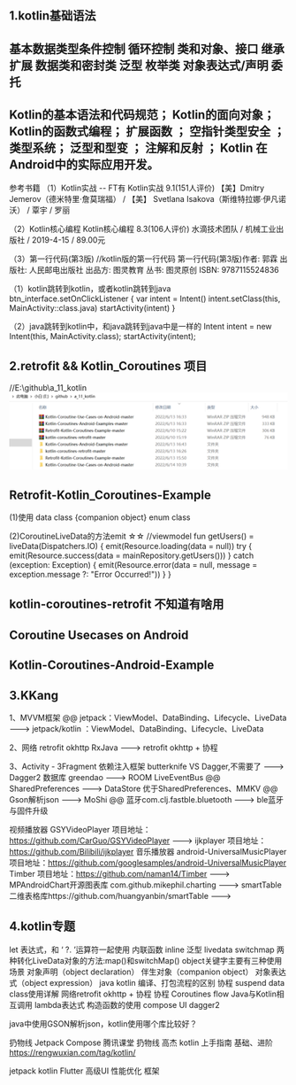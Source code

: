 ## 1.kotlin基础语法
基本数据类型条件控制
循环控制
类和对象、接口
继承
扩展
数据类和密封类
泛型
枚举类
对象表达式/声明
委托
--
Kotlin的基本语法和代码规范；
Kotlin的面向对象；
Kotlin的函数式编程；
扩展函数 ；
空指针类型安全 ；
类型系统；
泛型和型变 ；
注解和反射 ；
Kotlin 在 Android中的实际应用开发。
--
参考书籍
（1）Kotlin实战 -- FT有
Kotlin实战
9.1(151人评价)
【美】Dmitry Jemerov（德米特里·詹莫瑞福） / 【美】 Svetlana Isakova（斯维特拉娜·伊凡诺沃） / 覃宇 / 罗丽

（2）Kotlin核心编程
Kotlin核心编程
8.3(106人评价)
水滴技术团队 / 机械工业出版社 / 2019-4-15 / 89.00元

（3）第一行代码(第3版)  //kotlin版的第一行代码
第一行代码(第3版)作者: 郭霖
出版社: 人民邮电出版社
出品方: 图灵教育
丛书: 图灵原创
ISBN: 9787115524836

（1）kotlin跳转到kotlin，或者kotlin跳转到java
btn_interface.setOnClickListener {
    var intent = Intent()
    intent.setClass(this, MainActivity::class.java)
    startActivity(intent)
}

（2）java跳转到kotlin中，和java跳转到java中是一样的
Intent intent = new Intent(this, MainActivity.class);
startActivity(intent);

## 2.retrofit && Kotlin_Coroutines 项目
//E:\github\a_11_kotlin
![kt_pros](../../../../../images/kt_pros.png)
## Retrofit-Kotlin_Coroutines-Example
(1)使用
data class {companion object}
enum class

(2)CoroutineLiveData的方法emit ☆☆
//viewmodel
 fun getUsers() = liveData(Dispatchers.IO) {
        emit(Resource.loading(data = null))
        try {
            emit(Resource.success(data = mainRepository.getUsers()))
        } catch (exception: Exception) {
            emit(Resource.error(data = null, message = exception.message ?: "Error Occurred!"))
        }
    }


## kotlin-coroutines-retrofit 不知道有啥用

## Coroutine Usecases on Android

## Kotlin-Coroutines-Android-Example


## 3.KKang
1、MVVM框架
@@   jetpack：ViewModel、DataBinding、Lifecycle、LiveData
    ---> jetpack/kotlin ：ViewModel、DataBinding、Lifecycle、LiveData

2、网络 retrofit okhttp RxJava   --->   retrofit okhttp  + 协程

3、Activity - 3Fragment
依赖注入框架 butterknife VS Dagger,不需要了    --->  Dagger2
数据库 greendao     --->   ROOM
LiveEventBus
@@  SharedPreferences  --->   DataStore 优于SharedPreferences、MMKV
@@  Gson解析json   ---> MoShi
@@  蓝牙com.clj.fastble.bluetooth   ---> ble蓝牙与固件升级

视频播放器 GSYVideoPlayer 项目地址： https://github.com/CarGuo/GSYVideoPlayer   --->
            ijkplayer 项目地址： https://github.com/Bilibili/ijkplayer
音乐播放器  android-UniversalMusicPlayer  项目地址：https://github.com/googlesamples/android-UniversalMusicPlayer
            Timber  项目地址：https://github.com/naman14/Timber   --->
MPAndroidChart开源图表库 com.github.mikephil.charting  --->
smartTable二维表格库https://github.com/huangyanbin/smartTable  --->

## 4.kotlin专题
let 表达式，和 ‘ ?. ’运算符一起使用
内联函数 inline
泛型
livedata switchmap
两种转化LiveData对象的方法:map()和switchMap()
object关键字主要有三种使用场景
    对象声明（object declaration）
    伴生对象（companion object）
    对象表达式（object expression）
java kotlin 编译、打包流程的区别
协程 suspend
data class使用详解
网络retrofit okhttp  + 协程
协程 Coroutines flow
Java与Kotlin相互调用
lambda表达式
构造函数的使用
compose UI
dagger2

java中使用GSON解析json，kotlin使用哪个库比较好？

扔物线 Jetpack Compose 腾讯课堂
扔物线 高杰 kotlin 上手指南 基础、进阶
https://rengwuxian.com/tag/kotlin/

jetpack
kotlin
Flutter
高级UI
性能优化
框架

